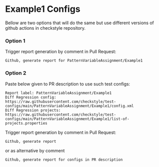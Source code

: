 # Example1 Configs

Bellow are two options that will do the same but use different versions
of github actions in checkstyle repository.


### Option 1
Trigger report generation by comment in Pull Request:
```
Github, generate report for PatternVariableAssignment/Example1
```

### Option 2

Paste below given to PR description to use such test configs:
```
Report label: PatternVariableAssignment/Example1
Diff Regression config: https://raw.githubusercontent.com/checkstyle/test-configs/main/PatternVariableAssignment/Example1/config.xml
Diff Regression projects: https://raw.githubusercontent.com/checkstyle/test-configs/main/PatternVariableAssignment/Example1/list-of-projects.properties
```

Trigger report generation by comment in Pull Request:
```
Github, generate report
```
or as alternative by comment
```
Github, generate report for configs in PR description
```
